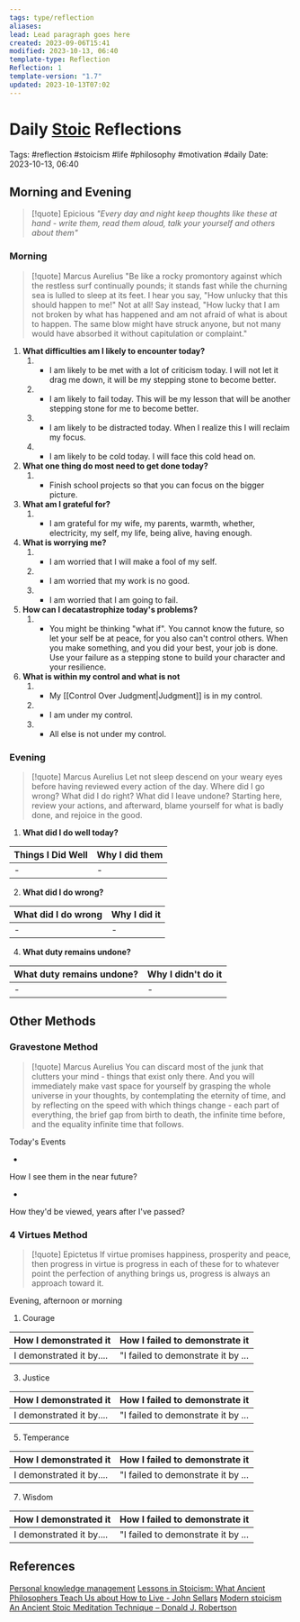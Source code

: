 ```yaml
---
tags: type/reflection
aliases: 
lead: Lead paragraph goes here
created: 2023-09-06T15:41
modified: 2023-10-13, 06:40
template-type: Reflection
Reflection: 1
template-version: "1.7"
updated: 2023-10-13T07:02
---
```



# Daily [Stoic](../SLIP-BOX/Stoicism.md) Reflections

Tags:  #reflection #stoicism #life #philosophy #motivation #daily 
Date: 2023-10-13, 06:40

## Morning and Evening

> [!quote] Epicious 
> _"Every day and night keep thoughts like these at hand - write them, read them aloud, talk your yourself and others about them"_

### Morning

> [!quote] Marcus Aurelius
> "Be like a rocky promontory against which the restless surf continually pounds; it stands fast while the churning sea is lulled to sleep at its feet. I hear you say, "How unlucky that this should happen to me!" Not at all! Say instead, "How lucky that I am not broken by what has happened and am not afraid of what is about to happen. The same blow might have struck anyone, but not many would have absorbed it without capitulation or complaint."

1. **What difficulties am I likely to encounter today?**
	1. - I am likely to be met with a lot of criticism today. I will not let it drag me down, it will be my stepping stone to become better.
	2. - I am likely to fail today. This will be my lesson that will be another stepping stone for me to become better. 
	3. - I am likely to be distracted today. When I realize this I will reclaim my focus. 
	4. - I am likely to be cold today. I will face this cold head on. 
2. **What one thing do most need to get done today?**
	1. - Finish school projects so that you can focus on the bigger picture.
3. **What am I grateful for?**
	1. - I am grateful for my wife, my parents, warmth, whether, electricity, my self, my life, being alive, having enough.
4. **What is worrying me?**
	1. - I am worried that I will make a fool of my self.
	2. - I am worried that my work is no good.
	3. - I am worried that I am going to fail.
5. **How can I decatastrophize today's problems?**
	1. - You might be thinking "what if". You cannot know the future, so let your self be at peace, for you also can't control others. When you make something, and you did your best, your job is done. Use your failure as a stepping stone to build your character and your resilience.
6. **What is within my control and what is not**
	1. - My [[Control Over Judgment|Judgment]] is in my control.
	2. - I am under my control.
	3. - All else is not under my control.

### Evening

> [!quote] Marcus Aurelius
> Let not sleep descend on your weary eyes before having reviewed every action of the day. Where did I go wrong? What did I do right? What did I leave undone? Starting here, review your actions, and afterward, blame yourself for what is badly done, and rejoice in the good.

1. **What did I do well today?**

| Things I Did Well | Why I did them |
| ------------------- | ---------------- |
| -                 | -              |

2. **What did I do wrong?**

| What did I do wrong | Why I did it |
| ------------------- | ---------------- |
| -                 | -              |

4. **What duty remains undone?**

| What duty remains undone? | Why I didn't do it |
| ------------------- | ---------------- |
| -                 | -              |

## Other Methods

### Gravestone Method

> [!quote] Marcus Aurelius
> You can discard most of the junk that clutters your mind - things that exist only there. And you will immediately make vast space for yourself by grasping the whole universe in your thoughts, by contemplating the eternity of time, and by reflecting on the speed with which things change - each part of everything, the brief gap from birth to death, the infinite time before, and the equality infinite time that follows. 

Today's Events 

-

How I see them in the near future? 

-

How they'd be viewed, years after I've passed?

### 4 Virtues Method

> [!quote] Epictetus 
> If virtue promises happiness, prosperity and peace, then progress in virtue is progress in each of these for to whatever point the perfection of anything brings us, progress is always an approach toward it.

Evening, afternoon or morning

1. Courage 

| How I demonstrated it  | How I failed to demonstrate it |
| ------------------- | ---------------- |
| I demonstrated it by....                 | "I failed to demonstrate it by ...              |

3. Justice

| How I demonstrated it  | How I failed to demonstrate it |
| ------------------- | ---------------- |
| I demonstrated it by....                 | "I failed to demonstrate it by ...             

5. Temperance

| How I demonstrated it  | How I failed to demonstrate it |
| ------------------- | ---------------- |
| I demonstrated it by....                 | "I failed to demonstrate it by ...             

7. Wisdom

| How I demonstrated it  | How I failed to demonstrate it |
| ------------------- | ---------------- |
| I demonstrated it by....                 | "I failed to demonstrate it by ...             

## References

[Personal knowledge management](Personal%20knowledge%20management.md)
[Lessons in Stoicism: What Ancient Philosophers Teach Us about How to Live - John Sellars](https://books.google.cz/books/about/Lessons_in_Stoicism.html?id=ky84zQEACAAJ&redir_esc=y)
[Modern stoicism](https://modernstoicism.com/)
[An Ancient Stoic Meditation Technique – Donald J. Robertson](https://donaldrobertson.name/2017/03/22/an-ancient-stoic-meditation-technique/)


